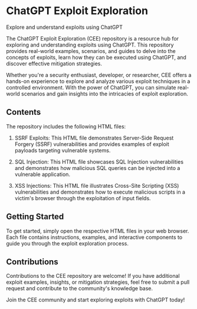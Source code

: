 # ChatGPT Exploit Exploration

Explore and understand exploits using ChatGPT

The ChatGPT Exploit Exploration (CEE) repository is a resource hub for exploring and understanding exploits using ChatGPT. This repository provides real-world examples, scenarios, and guides to delve into the concepts of exploits, learn how they can be executed using ChatGPT, and discover effective mitigation strategies.

Whether you're a security enthusiast, developer, or researcher, CEE offers a hands-on experience to explore and analyze various exploit techniques in a controlled environment. With the power of ChatGPT, you can simulate real-world scenarios and gain insights into the intricacies of exploit exploration.

## Contents

The repository includes the following HTML files:

1. SSRF Exploits: This HTML file demonstrates Server-Side Request Forgery (SSRF) vulnerabilities and provides examples of exploit payloads targeting vulnerable systems.
2. SQL Injection: This HTML file showcases SQL Injection vulnerabilities and demonstrates how malicious SQL queries can be injected into a vulnerable application.

3. XSS Injections: This HTML file illustrates Cross-Site Scripting (XSS) vulnerabilities and demonstrates how to execute malicious scripts in a victim's browser through the exploitation of input fields.

## Getting Started

To get started, simply open the respective HTML files in your web browser. Each file contains instructions, examples, and interactive components to guide you through the exploit exploration process.

## Contributions

Contributions to the CEE repository are welcome! If you have additional exploit examples, insights, or mitigation strategies, feel free to submit a pull request and contribute to the community's knowledge base.

Join the CEE community and start exploring exploits with ChatGPT today!



